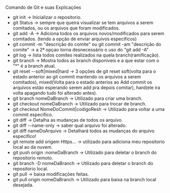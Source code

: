 Comando de Git e suas Explicações

- git init   -> Inicializar o repositorio.
- git Status -> sempre que queira visualizar se tem arquivos a serem comitados, ou os arquivos que foram modificados.
- git add -A -> Adiciona todos os arquivos novos/modificados para serem comitados. (tendo a opção de enviar arquivos especificos)
- git commit -m "descrição do comite" ou git commit -am "descrição do comite" -> a 2ª opçao torna desnecessário o uso do "git add -A"
- git log    -> lista todos comites realizados na quela branch(ramificação).
- git branch -> Mostra todos as branch disponiveis e a que estar com o "*" é a branch atual.
- git reset --soft|mixed|hard -> 3 opções de git reset soft(volta para o estado anterior ao git commit mantendo os arquivos a serem comitados),
mixed(Volta para o estado anterios ao Add commit os arquivos estão esperando serem add pra depois comitar), 
hard(ele ira volta apagando tudo foi alterado antes).
- git branch nomeDaBranch   -> Utilizado para criar uma branch.
- git checkout nomeDaBranch -> Utilizado para trocar de branch.
- git checkout NomeDoCommit|codigoResh -> Utilizado para voltar a uma commit especifico.
- git diff -> Detalha as mudanças de todos os arquivo.
- git diff --name-only -> saber qual arquivo foi alterado.
- git diff nameDoArquivo -> Detalhará todos as mudanças do arquivo especifico!
- git remote add origem Https... -> utilizado para adiciona meu repositorio local ao da nuvem.
- git push origin :nomeDaBranch -> Utilizado para deletar o branch do repositorio remoto.
- git branch -D nomeDaBranch -> Utilizado para deletar o branch do repositorio local.
- git pull -> baixa modificações feitas.
- git pull origin nomeDaBranch -> Utilizado para baixa na branch local desejada.
